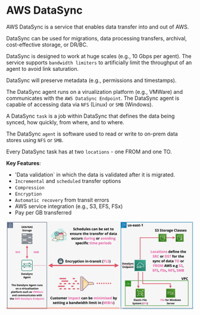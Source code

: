# AWS DataSync

AWS DataSync is a service that enables data transfer into and out of AWS.

DataSync can be used for migrations, data processing transfers, archival, cost-effective storage, or DR/BC.

DataSync is designed to work at huge scales (e.g., 10 Gbps per agent). The service supports `bandwidth limiters` to artificially limit the throughput of an agent to avoid link saturation.

DataSync will preserve metadata (e.g., permissions and timestamps).

The DataSync agent runs on a virualization platform (e.g., VMWare) and communicates with the `AWS DataSync Endpoint`. The DataSync agent is capable of accessing data via `NFS` (Linux) or `SMB` (Windows).

A DataSync `task` is a job within DataSync that defines the data being synced, how quickly, from where, and to where.

The DataSync `agent` is software used to read or write to on-prem data stores using `NFS` or `SMB`.

Every DataSync task has at two `locations` - one FROM and one TO.

**Key Features**:
- 'Data validation` in which the data is validated after it is migrated.
- `Incremental` and `scheduled` transfer options
- `Compression`
- `Encryption`
- `Automatic recovery` from transit errors
- AWS service integration (e.g., S3, EFS, FSx)
- Pay per GB transferred

![DataSync](../static/images/datasync.png)